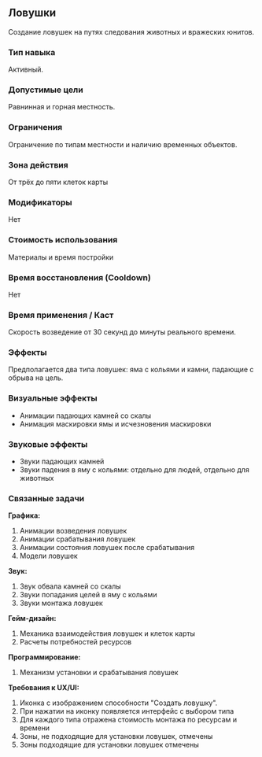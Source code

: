 ## Ловушки

Создание ловушек на путях следования животных и вражеских юнитов.

### Тип навыка

Активный. 

### Допустимые цели

Равнинная и горная местность.

### Ограничения

Ограничение по типам местности и наличию временных объектов. 

### Зона действия

От трёх до пяти клеток карты

### Модификаторы

Нет

### Стоимость использования

Материалы и время постройки

### Время восстановления (Cooldown)

Нет 

### Время применения / Каст

Скорость возведение от 30 секунд до минуты реального времени. 

### Эффекты

Предполагается два типа ловушек: яма с кольями и камни, падающие с обрыва на цель. 

### Визуальные эффекты

- Анимации падающих камней со скалы
- Анимация маскировки ямы и исчезновения маскировки

### Звуковые эффекты

- Звуки падающих камней
- Звуки падения в яму с кольями: отдельно для людей, отдельно для животных

### Связанные задачи

**Графика:**
1. Анимации возведения ловушек
2. Анимации срабатывания ловушек
3. Анимации состояния ловушек после срабатывания
4. Модели ловушек

**Звук:**
1. Звук обвала камней со скалы
2. Звуки попадания целей в яму с кольями
3. Звуки монтажа ловушек

**Гейм-дизайн:**
1. Механика взаимодействия ловушек и клеток карты
2. Расчеты потребностей ресурсов

**Программирование:**
1. Механизм установки и срабатывания ловушек

**Требования к UX/UI:**
1. Иконка с изображением способности "Создать ловушку".
2. При нажатии на иконку появляется интерфейс с выбором типа
3. Для каждого типа отражена стоимость монтажа по ресурсам и времени
4. Зоны, не подходящие для установки ловушек, отмечены
5. Зоны подходящие для установки ловушек отмечены